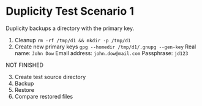 # Duplicity Test Scenario 1
Duplicity backups a directory with the primary key.


1. Cleanup
`rm -rf /tmp/d1 && mkdir -p /tmp/d1`
2. Create new primary keys
`gpg --homedir /tmp/d1/.gnupg --gen-key`
Real name: `John Dow`
Email address: `john.dow@mail.com`
Passphrase: `jd123`


NOT FINISHED

3. Create test source directory
4. Backup
5. Restore
6. Compare restored files